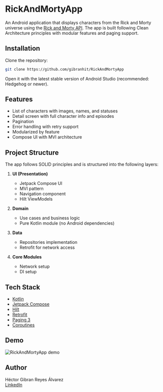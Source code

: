 # RickAndMortyApp

An Android application that displays characters from the Rick and Morty universe using the [Rick and Morty API](https://rickandmortyapi.com/). The app is built following Clean Architecture principles with modular features and paging support.

## Installation

Clone the repository:

```bash
git clone https://github.com/gibranhit/RickAndMortyApp
```

Open it with the latest stable version of Android Studio (recommended: Hedgehog or newer).

## Features

- List of characters with images, names, and statuses
- Detail screen with full character info and episodes
- Pagination
- Error handling with retry support
- Modularized by feature
- Compose UI with MVI architecture

## Project Structure

The app follows SOLID principles and is structured into the following layers:

1. **UI (Presentation)**
    - Jetpack Compose UI
    - MVI pattern
    - Navigation component
    - Hilt ViewModels

2. **Domain**
    - Use cases and business logic
    - Pure Kotlin module (no Android dependencies)

3. **Data**
    - Repositories implementation
    - Retrofit for network access

4. **Core Modules**
    - Network setup
    - DI setup

## Tech Stack

* [Kotlin](https://kotlinlang.org/)
* [Jetpack Compose](https://developer.android.com/jetpack/compose)
* [Hilt](https://developer.android.com/training/dependency-injection/hilt-android)
* [Retrofit](https://square.github.io/retrofit/)
* [Paging 3](https://developer.android.com/topic/libraries/architecture/paging/v3-overview)
* [Coroutines](https://developer.android.com/kotlin/coroutines)

## Demo


![RickAndMortyApp demo](./demo.gif)

## Author

Héctor Gibran Reyes Álvarez  
[LinkedIn](https://www.linkedin.com/in/gibran-reyes-429992171/)